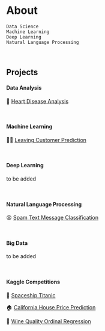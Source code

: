 # About

```
Data Science
Machine Learning
Deep Learning
Natural Language Processing
```
<br>

## Projects

#### Data Analysis
💊 [Heart Disease Analysis](https://github.com/chickooooo/heart_disease_analysis)

<br>

#### Machine Learning

🏃‍♂️ [Leaving Customer Prediction](https://github.com/chickooooo/leaving_customer)

<br>

#### Deep Learning

to be added

<br>

#### Natural Language Processing

😩 [Spam Text Message Classification](https://github.com/chickooooo/spam_message_classification)

<br>

#### Big Data

to be added

<br>

#### Kaggle Competitions

🚀 [Spaceship Titanic](https://github.com/chickooooo/space_titanic_2)<br>

🏠 [California House Price Prediction](https://github.com/chickooooo/california_housing_2)<br>

🍷 [Wine Quality Ordinal Regression](https://github.com/chickooooo/wine_quality)
